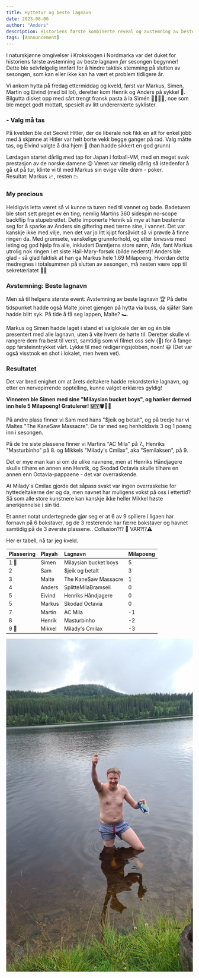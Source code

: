 ```yaml
---
title: Hyttetur og beste lagnavn
date: 2023-08-06
author: "Anders"
description: Historiens første kombinerte reveal og avstemning av beste lagnavn tok plass på Krokskogen!
tags: [Announcement]
---
```


I naturskjønne omgivelser i Krokskogen i Nordmarka var det duket for historiens første avstemning av beste lagnavn _før_ sesongen begynner! 
Dette ble selvfølgelig innført for å hindre taktisk stemming på slutten av sesongen, som kan eller ikke kan ha vært et problem tidligere år.

Vi ankom hytta på fredag ettermiddag og kveld, først var Markus, Simen, Martin og Eivind (med bil lol),
deretter kom Henrik og Anders på sykkel 💪. Bilgutta disket opp med sårt trengt fransk pasta à la Sïmén 👨‍🍳🇫🇷, noe som ble meget godt mottatt,
spesielt av litt underernærte syklister.

### - Valg må tas
På kvelden ble det Secret Hitler, der de liberale nok fikk en alt for enkel jobb med å skjønne at Hitler var helt borte vekk begge ganger på rad.
Valg måtte tas, og Eivind valgte å dra hjem 🥸 (han hadde sikkert en god grunn)

Lørdagen startet dårlig med tap for Japan i fotball-VM, med en meget svak prestasjon av de norske damene 😥
Været var rimelig dårlig så istedenfor å gå ut på tur, klinte vi til med Markus sin evige våte drøm - poker.\
Resultat: Markus 📈, resten 📉

### My precious
Heldigvis letta været så vi kunne ta turen ned til vannet og bade. Badeturen ble stort sett preget ev én ting, nemlig Martins
360 sidespin no-scope backflip fra stupebrettet. Dette imponerte Henrik så mye at han bestemte seg for å sparke av Anders
sin giftering med tærne sine, i vannet. Det var kanskje ikke med vilje, men det var jo litt kjipt forsåvidt så vi prøvde å finne ringen da.
Med grumsete, vanskelige grunnforhold, og etter _timesvis_ med leting og god hjelp fra alle, inkludert Damtjerns store sønn, Atle,
fant Markus utrolig nok ringen i et siste Hail-Mary-forsøk (bilde nederst)! Anders ble glad - så glad faktisk at han ga Markus
hele 1.69 Milapoeng. Hvordan dette medregnes i totalsummen på slutten av sesongen, må nesten være opp til sekretæriatet ✍🏻

### Avstemning: Beste lagnavn
Men så til helgens største event: Avstemning av beste lagnavn 🏆 På dette tidspunket hadde også Malte joinet gjengen på hytta via buss,
da sjåfør Sam hadde blitt syk. På tide å få seg lappen, Malte? 🏎️

Markus og Simen hadde laget i stand et valglokale der én og én ble presentert med alle lagnavn, uten å vite hvem de hørte til.
Deretter skulle vi rangere dem fra best til verst, samtidig som vi filmet oss selv (🤤) for å fange opp førsteinntrykket vårt.
Lykke til med redigeringsjobben, noen! 😃 (Det var også visstnok en shot i lokalet, men hvem vet).

### Resultatet
Det var bred enighet om at årets deltakere hadde rekordsterke lagnavn, og etter en nervepirrende opptelling, kunne valget erklæres gyldig!

**Vinneren ble Simen med sine "Milaysian bucket boys", og hanker dermed inn hele 5 Milapoeng! Gratulerer! 🇲🇾🪣👦🏻**

På andre plass finner vi Sam med hans "$jeik og betalt", og på tredje har vi Maltes "The KaneSaw Massacre".
De tar med seg henholdsvis 3 og 1 poeng inn i sesongen.

På de tre siste plassene finner vi Martins "AC Mila" på 7., Henriks "Masturbinho" på 8. og Mikkels "Milady's Cmilax", aka "Semilaksen", på 9.

Det er mye man kan si om de ulike navnene, men at Henriks Håndjagere skulle tilhøre en annen enn Henrik,
og Skodad Octavia skulle tilhøre en annen enn Octavia-pappaene - det var overraskende.

At Milady's Cmilax gjorde det såpass svakt var ingen overraskelse for hyttedeltakerne der og da, men navnet har muligens vokst på oss i ettertid?
Så som alle store kunstnere kan kanskje ikke heller Mikkel høste anerkjennelse i sin tid. 

Et annet notat undertegnede gjør seg er at 6 av 9 spillere i ligaen har fornavn på 6 bokstaver, og de 3 resterende har færre bokstaver
og havnet samtidig på de 3 øverste plassene.. Collusion?!? 🤔 VAR?!?⚠️ 

Her er tabell, nå tar jeg kveld.

| Plassering | Playah | Lagnavn               | Milapoeng |
| :--------- |:-------|:----------------------| :-------- |
| 1 👑       | Simen  | Milaysian bucket boys | 5         |
| 2          | Sam    | $jeik og betalt       | 3         |
| 3          | Malte  | The KaneSaw Massacre  | 1         |
| 4          | Anders | SplitteMilaBramseil   | 0         |
| 5          | Eivind | Henriks Håndjagere    | 0         |
| 5          | Markus | Skodad Octavia        | 0         |
| 7          | Martin | AC Mila               | -1        |
| 8          | Henrik | Masturbinho           | -2        |
| 9 💩       | Mikkel | Milady's Cmilax       | -3        |

![My precious](../../../assets/my-precious.jpg)
